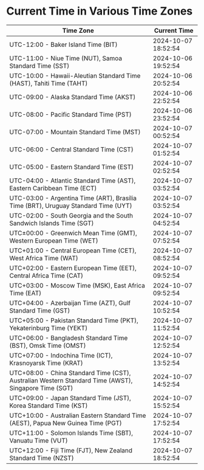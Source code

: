 # Current Time in Various Time Zones

| Time Zone | Current Time |
|-----------|--------------|
| UTC-12:00 - Baker Island Time (BIT) | 2024-10-07 18:52:54 |
| UTC-11:00 - Niue Time (NUT), Samoa Standard Time (SST) | 2024-10-06 19:52:54 |
| UTC-10:00 - Hawaii-Aleutian Standard Time (HAST), Tahiti Time (TAHT) | 2024-10-06 20:52:54 |
| UTC-09:00 - Alaska Standard Time (AKST) | 2024-10-06 22:52:54 |
| UTC-08:00 - Pacific Standard Time (PST) | 2024-10-06 23:52:54 |
| UTC-07:00 - Mountain Standard Time (MST) | 2024-10-07 00:52:54 |
| UTC-06:00 - Central Standard Time (CST) | 2024-10-07 01:52:54 |
| UTC-05:00 - Eastern Standard Time (EST) | 2024-10-07 02:52:54 |
| UTC-04:00 - Atlantic Standard Time (AST), Eastern Caribbean Time (ECT) | 2024-10-07 03:52:54 |
| UTC-03:00 - Argentina Time (ART), Brasília Time (BRT), Uruguay Standard Time (UYT) | 2024-10-07 03:52:54 |
| UTC-02:00 - South Georgia and the South Sandwich Islands Time (SGT) | 2024-10-07 04:52:54 |
| UTC±00:00 - Greenwich Mean Time (GMT), Western European Time (WET) | 2024-10-07 07:52:54 |
| UTC+01:00 - Central European Time (CET), West Africa Time (WAT) | 2024-10-07 08:52:54 |
| UTC+02:00 - Eastern European Time (EET), Central Africa Time (CAT) | 2024-10-07 09:52:54 |
| UTC+03:00 - Moscow Time (MSK), East Africa Time (EAT) | 2024-10-07 09:52:54 |
| UTC+04:00 - Azerbaijan Time (AZT), Gulf Standard Time (GST) | 2024-10-07 10:52:54 |
| UTC+05:00 - Pakistan Standard Time (PKT), Yekaterinburg Time (YEKT) | 2024-10-07 11:52:54 |
| UTC+06:00 - Bangladesh Standard Time (BST), Omsk Time (OMST) | 2024-10-07 12:52:54 |
| UTC+07:00 - Indochina Time (ICT), Krasnoyarsk Time (KRAT) | 2024-10-07 13:52:54 |
| UTC+08:00 - China Standard Time (CST), Australian Western Standard Time (AWST), Singapore Time (SGT) | 2024-10-07 14:52:54 |
| UTC+09:00 - Japan Standard Time (JST), Korea Standard Time (KST) | 2024-10-07 15:52:54 |
| UTC+10:00 - Australian Eastern Standard Time (AEST), Papua New Guinea Time (PGT) | 2024-10-07 17:52:54 |
| UTC+11:00 - Solomon Islands Time (SBT), Vanuatu Time (VUT) | 2024-10-07 17:52:54 |
| UTC+12:00 - Fiji Time (FJT), New Zealand Standard Time (NZST) | 2024-10-07 18:52:54 |
